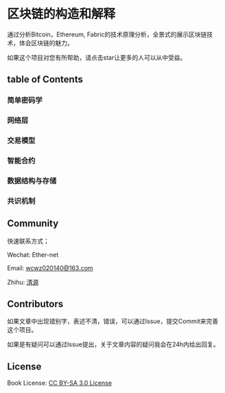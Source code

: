 # 区块链的构造和解释

通过分析Bitcoin，Ethereum, Fabric的技术原理分析，全景式的展示区块链技术，体会区块链的魅力。

如果这个项目对您有所帮助，请点击star让更多的人可以从中受益。

## table of Contents

### 简单密码学

### 网络层

### 交易模型

### 智能合约

### 数据结构与存储

### 共识机制


## Community

快速联系方式；

Wechat: Ether-net

Email:  wcwz020140@163.com

Zhihu:  [清源](https://www.zhihu.com/people/qing-yuan-8-56/activities)

## Contributors

如果文章中出现错别字，表述不清，错误，可以通过Issue，提交Commit来完善这个项目。

如果是有疑问可以通过Issue提出，关于文章内容的疑问我会在24h内给出回复。

## License
Book License: [CC BY-SA 3.0 License](http://creativecommons.org/licenses/by-sa/3.0/)

